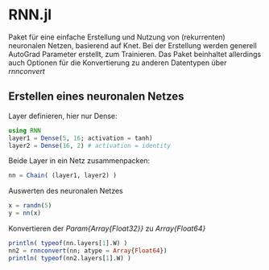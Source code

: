 # RNN.jl

Paket für eine einfache Erstellung und Nutzung von (rekurrenten) neuronalen Netzen, basierend auf Knet. Bei der Erstellung werden generell AutoGrad Parameter erstellt, zum Trainieren. Das Paket beinhaltet allerdings auch Optionen für die Konvertierung zu anderen Datentypen über *rnnconvert*

## Erstellen eines neuronalen Netzes
Layer definieren, hier nur Dense:
  ```julia
  using RNN
  layer1 = Dense(5, 16; activation = tanh)
  layer2 = Dense(16, 2) # activation = identity
  ```

Beide Layer in ein Netz zusammenpacken:

  ```julia
  nn = Chain( (layer1, layer2) )
  ```

Auswerten des neuronalen Netzes

  ```julia
  x = randn(5)
  y = nn(x)
  ```

Konvertieren der *Param{Array{Float32}}* zu *Array{Float64}*

  ```julia
  println( typeof(nn.layers[1].W) )
  nn2 = rnnconvert(nn; atype = Array{Float64})
  println( typeof(nn2.layers[1].W) )
  ```
